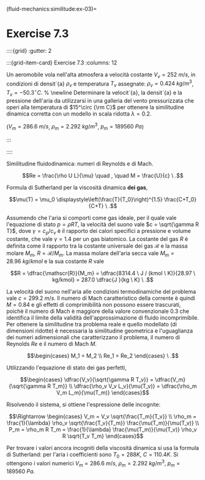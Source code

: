 (fluid-mechanics:similitude:ex-03)=
# Exercise 7.3

::::{grid}
:gutter: 2

:::{grid-item-card} Exercise 7.3
:columns: 12

Un aeromobile vola nell'alta atmosfera a velocità costante $V_v=252\  m/s$,
in condizioni di densit\`{a} $\rho_v$ e temperatura $T_v$ assegnate: 
$\rho_v = 0.424\ kg/m^3$, $T_v = -50.3^\circ  C$.
%
\newline
Determinare la velocit\`{a}, la densit\`{a} e la pressione dell'aria da utilizzarsi 
in una galleria del vento pressurizzata che operi alla temperatura di $15^\circ {\rm C}$
per ottenere la similitudine dinamica corretta con un modello in scala ridotta $\lambda = 0.2$.

($V_m = 286.6\ m/s$, $\rho_m = 2.292\ kg/m^3$, $p_m= 189560\ Pa$)

:::

::::

Similitudine fluidodinamica: numeri di Reynolds e di Mach.

$$Re = \frac{\rho U L}{\mu} \quad , \quad M = \frac{U}{c} \ .$$

Formula
di Sutherland per la viscosità dinamica **dei gas**,

$$\mu(T) = \mu_0 \displaystyle\left(\frac{T}{T_0}\right)^{1.5}
 \frac{C+T_0}{C+T} \ .$$ 

 Assumendo che l'aria si comporti come gas
ideale, per il quale vale l'equazione di stato $p = \rho R T$, la
velocità del suono vale $c = \sqrt{\gamma R T}$, dove
$\gamma = c_p / c_v$ è il rapporto dei calori specifici a pressione e
volume costante, che vale $\gamma = 1.4$ per un gas biatomico. La
costante del gas $R$ è definita come il rapporto tra la costante
universale dei gas $\mathscr{R}$ e la massa molare $M_m$,
$R = \mathscr{R}/M_m$. La massa molare dell'aria secca vale
$M_m = 28.96 \ kg / kmol$ e la sua costante $R$ vale

$$R = \dfrac{\mathscr{R}}{M_m} = \dfrac{8314.4 \ J / (kmol \ K)}{28.97 \ kg/kmol} = 287.0 \dfrac{J }{kg \ K} \ .$$

La velocità del suono nell'aria alle condizioni termodinamiche del
problema vale $c = 299.2 \ m/s$. Il numero di Mach caratteristico della
corrente è quindi $M=0.84$ e gli effetti di comprimibilità non possono
essere trascurati, poichè il numero di Mach è maggiore della valore
convenzionale $0.3$ che identifica il limite della validità
dell'approssimazione di fluido incomprimibile. Per ottenere la
similitudine tra problema reale e quello modellato (di dimensioni
ridotte) è necessaria la similitudine geometrica e l'uguaglianza dei
numeri adimensionali che caratterizzano il problema, il numero di
Reynolds $Re$ e il numero di Mach $M$.

$$\begin{cases}
 M_1 = M_2 \\
 Re_1 = Re_2  
\end{cases} \ .$$ 

Utilizzando l'equazione di stato dei gas perfetti,

$$\begin{cases}
 \dfrac{V_v}{\sqrt{\gamma R T_v}} = \dfrac{V_m}{\sqrt{\gamma R T_m}} \\
 \dfrac{\rho_v V_v L_v}{\mu(T_v)} = \dfrac{\rho_m V_m L_m}{\mu(T_m)}
\end{cases}$$ 

Risolvendo il sistema, si ottiene l'espressione delle
incognite:

$$\Rightarrow
   \begin{cases}
     V_m = V_v \sqrt{\frac{T_m}{T_v}} \\
     \rho_m = \frac{1}{\lambda} \rho_v \sqrt{\frac{T_v}{T_m}}
     \frac{\mu(T_m)}{\mu(T_v)} \\
     P_m = \rho_m R T_m = \frac{1}{\lambda} \frac{\mu(T_m)}{\mu(T_v)} \rho_v R \sqrt{T_v T_m}
   \end{cases}$$

   Per trovare i valori ancora incogniti della viscosità
dinamica si usa la formula di Sutherland: per l'aria i coefficienti sono
$T_0 = 288 K$, $C = 110.4 K$. Si ottengono i valori numerici
$V_m = 286.6 \ m/s$, $\rho_m = 2.292 \ kg/m^3$, $p_m = 189560 \ Pa$.
